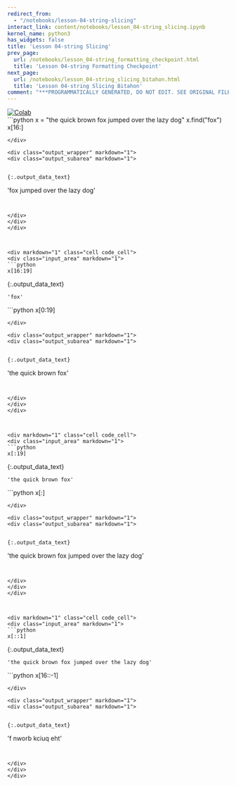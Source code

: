 ```yaml
---
redirect_from:
  - "/notebooks/lesson-04-string-slicing"
interact_link: content/notebooks/lesson_04-string_slicing.ipynb
kernel_name: python3
has_widgets: false
title: 'Lesson 04-string Slicing'
prev_page:
  url: /notebooks/lesson_04-string_formatting_checkpoint.html
  title: 'Lesson 04-string Formatting Checkpoint'
next_page:
  url: /notebooks/lesson_04-string_slicing_bitahon.html
  title: 'Lesson 04-string Slicing Bitahon'
comment: "***PROGRAMMATICALLY GENERATED, DO NOT EDIT. SEE ORIGINAL FILES IN /content***"
---
```

<a href="https://colab.research.google.com/github/aviadr1/learn-python/blob/master/live%20class%20demonstrations/lesson%2004%20-%20string%20slicing.ipynb" target="_blank">
<img src="https://colab.research.google.com/assets/colab-badge.svg" 
     title="Open this file in Google Colab" alt="Colab"/>
</a>




<div markdown="1" class="cell code_cell">
<div class="input_area" markdown="1">
```python
x = "the quick brown fox jumped over the lazy dog"
x.find("fox")
x[16:]

```
</div>

<div class="output_wrapper" markdown="1">
<div class="output_subarea" markdown="1">


{:.output_data_text}
```
'fox jumped over the lazy dog'
```


</div>
</div>
</div>



<div markdown="1" class="cell code_cell">
<div class="input_area" markdown="1">
```python
x[16:19]

```
</div>

<div class="output_wrapper" markdown="1">
<div class="output_subarea" markdown="1">


{:.output_data_text}
```
'fox'
```


</div>
</div>
</div>



<div markdown="1" class="cell code_cell">
<div class="input_area" markdown="1">
```python
x[0:19]

```
</div>

<div class="output_wrapper" markdown="1">
<div class="output_subarea" markdown="1">


{:.output_data_text}
```
'the quick brown fox'
```


</div>
</div>
</div>



<div markdown="1" class="cell code_cell">
<div class="input_area" markdown="1">
```python
x[:19]

```
</div>

<div class="output_wrapper" markdown="1">
<div class="output_subarea" markdown="1">


{:.output_data_text}
```
'the quick brown fox'
```


</div>
</div>
</div>



<div markdown="1" class="cell code_cell">
<div class="input_area" markdown="1">
```python
x[:]

```
</div>

<div class="output_wrapper" markdown="1">
<div class="output_subarea" markdown="1">


{:.output_data_text}
```
'the quick brown fox jumped over the lazy dog'
```


</div>
</div>
</div>



<div markdown="1" class="cell code_cell">
<div class="input_area" markdown="1">
```python
x[::1]

```
</div>

<div class="output_wrapper" markdown="1">
<div class="output_subarea" markdown="1">


{:.output_data_text}
```
'the quick brown fox jumped over the lazy dog'
```


</div>
</div>
</div>



<div markdown="1" class="cell code_cell">
<div class="input_area" markdown="1">
```python
x[16::-1]

```
</div>

<div class="output_wrapper" markdown="1">
<div class="output_subarea" markdown="1">


{:.output_data_text}
```
'f nworb kciuq eht'
```


</div>
</div>
</div>


